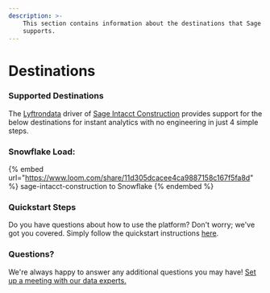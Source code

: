 ```yaml
---
description: >-
    This section contains information about the destinations that Sage Intacct Construction
    supports.
---
```


# Destinations

### Supported Destinations

The [Lyftrondata](https://www.lyftrondata.com/) driver of [Sage Intacct Construction](https://www.lyftrondata.com/integration/sage-intacct-construction/) provides support for the below destinations for instant analytics with no engineering in just 4 simple steps.

### Snowflake Load:

{% embed url="https://www.loom.com/share/11d305dcacee4ca9887158c167f5fa8d" %}
sage-intacct-construction to Snowflake
{% endembed %}

### Quickstart Steps

Do you have questions about how to use the platform? Don't worry; we've got you covered. Simply follow the quickstart instructions [here](../../../quickstart-steps.md).

### Questions? <a href="#questions" id="questions"></a>

We're always happy to answer any additional questions you may have! [Set up a meeting with our data experts.](https://www.lyftrondata.com/book-a-meeting/)
